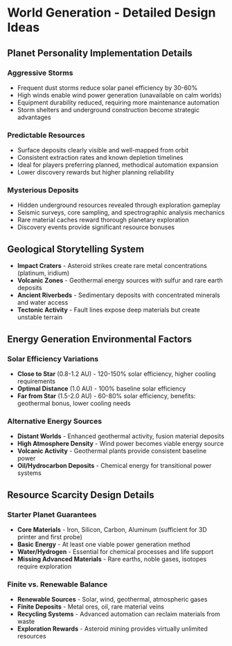 # World Generation - Detailed Design Ideas

## Planet Personality Implementation Details

### Aggressive Storms
- Frequent dust storms reduce solar panel efficiency by 30-60%
- High winds enable wind power generation (unavailable on calm worlds)
- Equipment durability reduced, requiring more maintenance automation
- Storm shelters and underground construction become strategic advantages

### Predictable Resources
- Surface deposits clearly visible and well-mapped from orbit
- Consistent extraction rates and known depletion timelines
- Ideal for players preferring planned, methodical automation expansion
- Lower discovery rewards but higher planning reliability

### Mysterious Deposits
- Hidden underground resources revealed through exploration gameplay
- Seismic surveys, core sampling, and spectrographic analysis mechanics
- Rare material caches reward thorough planetary exploration
- Discovery events provide significant resource bonuses

## Geological Storytelling System
- **Impact Craters** - Asteroid strikes create rare metal concentrations (platinum, iridium)
- **Volcanic Zones** - Geothermal energy sources with sulfur and rare earth deposits
- **Ancient Riverbeds** - Sedimentary deposits with concentrated minerals and water access
- **Tectonic Activity** - Fault lines expose deep materials but create unstable terrain

## Energy Generation Environmental Factors

### Solar Efficiency Variations
- **Close to Star** (0.8-1.2 AU) - 120-150% solar efficiency, higher cooling requirements
- **Optimal Distance** (1.0 AU) - 100% baseline solar efficiency
- **Far from Star** (1.5-2.0 AU) - 60-80% solar efficiency, benefits: geothermal bonus, lower cooling needs

### Alternative Energy Sources
- **Distant Worlds** - Enhanced geothermal activity, fusion material deposits
- **High Atmosphere Density** - Wind power becomes viable energy source
- **Volcanic Activity** - Geothermal plants provide consistent baseline power
- **Oil/Hydrocarbon Deposits** - Chemical energy for transitional power systems

## Resource Scarcity Design Details

### Starter Planet Guarantees
- **Core Materials** - Iron, Silicon, Carbon, Aluminum (sufficient for 3D printer and first probe)
- **Basic Energy** - At least one viable power generation method
- **Water/Hydrogen** - Essential for chemical processes and life support
- **Missing Advanced Materials** - Rare earths, noble gases, isotopes require exploration

### Finite vs. Renewable Balance
- **Renewable Sources** - Solar, wind, geothermal, atmospheric gases
- **Finite Deposits** - Metal ores, oil, rare material veins
- **Recycling Systems** - Advanced automation can reclaim materials from waste
- **Exploration Rewards** - Asteroid mining provides virtually unlimited resources
